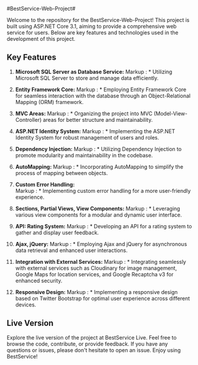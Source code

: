 #BestService-Web-Project#

Welcome to the repository for the BestService-Web-Project! This project is built using ASP.NET Core 3.1, aiming to provide a comprehensive web service for users. Below are key features and technologies used in the development of this project.

## Key Features

1. **Microsoft SQL Server as Database Service:**
   Markup : * Utilizing Microsoft SQL Server to store and manage data efficiently.

2. **Entity Framework Core:**
   Markup : * Employing Entity Framework Core for seamless interaction with the database through an Object-Relational Mapping (ORM) framework.   

3.	**MVC Areas:**
   Markup : * Organizing the project into MVC (Model-View-Controller) areas for better structure and maintainability.
        
4.	**ASP.NET Identity System:**
   Markup : * Implementing the ASP.NET Identity System for robust management of users and roles.

5.	**Dependency Injection:**
   Markup : * Utilizing Dependency Injection to promote modularity and maintainability in the codebase.

6.	**AutoMapping:**
   Markup : * Incorporating AutoMapping to simplify the process of mapping between objects.

7.	**Custom Error Handling:**   
   Markup : * Implementing custom error handling for a more user-friendly experience.

8.	**Sections, Partial Views, View Components:**
   Markup : * Leveraging various view components for a modular and dynamic user interface.

9.	**API: Rating System:**
   Markup : * Developing an API for a rating system to gather and display user feedback.

10.	**Ajax, jQuery:**
   Markup : * Employing Ajax and jQuery for asynchronous data retrieval and enhanced user interactions.

11.	**Integration with External Services:**
   Markup : * Integrating seamlessly with external services such as Cloudinary for image management, Google Maps for location services, and Google Recaptcha v3 for enhanced security.

12.	**Responsive Design:**
   Markup : * Implementing a responsive design based on Twitter Bootstrap for optimal user experience across different devices.

## Live Version ##
Explore the live version of the project at BestService Live.
Feel free to browse the code, contribute, or provide feedback. If you have any questions or issues, please don't hesitate to open an issue. Enjoy using BestService!

